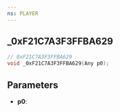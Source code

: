 ```yaml
---
ns: PLAYER
---
```

## _0xF21C7A3F3FFBA629

```c
// 0xF21C7A3F3FFBA629
void _0xF21C7A3F3FFBA629(Any p0);
```

## Parameters
* **p0**:

